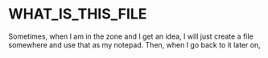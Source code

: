 # WHAT_IS_THIS_FILE

Sometimes, when I am in the zone and I get an idea, I will just create a file somewhere and use that as my notepad. Then, when I go back to it later on,

